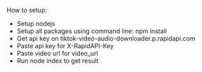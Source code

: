 How to setup:
- Setup nodejs
- Setup all packages using command line: npm install
- Get api key on tiktok-video-audio-downloader.p.rapidapi.com
- Paste api key for X-RapidAPI-Key
- Paste video url for video_url
- Run node index to get result
